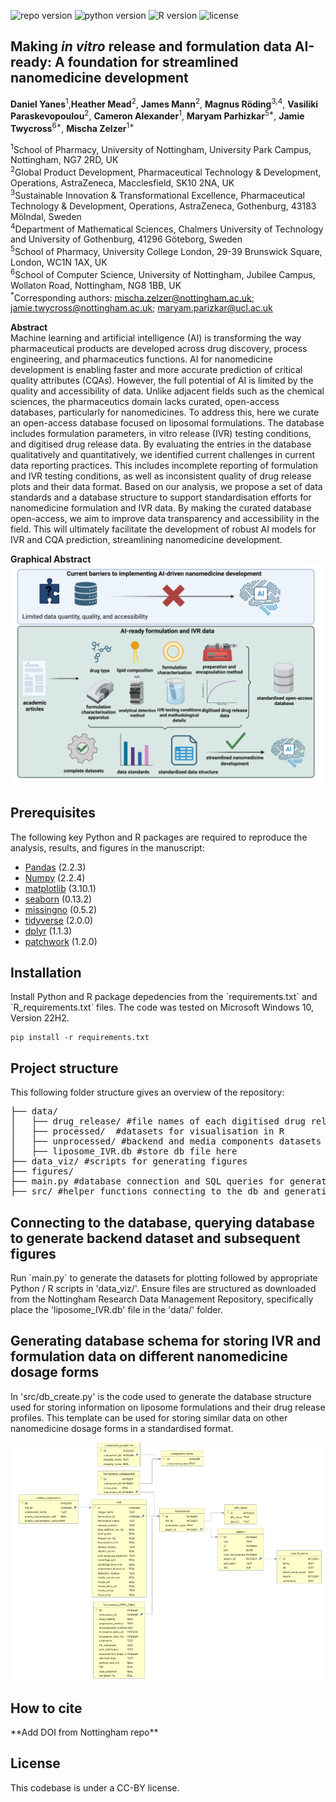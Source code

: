 ![repo version](https://img.shields.io/badge/Version-v.1.0-green)
![python version](https://img.shields.io/badge/python-3.12.1-blue)
![R version](https://img.shields.io/badge/R-4.3.0-orange)
![license](https://img.shields.io/badge/License-CC--BY-red)


<h2 id="Title">Making <em>in vitro</em> release and formulation data AI-ready: A foundation for streamlined nanomedicine development</h2>


**Daniel Yanes**<sup>1</sup>,**Heather Mead**<sup>2</sup>, **James Mann**<sup>2</sup>, **Magnus Röding**<sup>3,4</sup>, **Vasiliki Paraskevopoulou**<sup>2</sup>, **Cameron Alexander**<sup>1</sup>, **Maryam Parhizkar**<sup>5*</sup>, **Jamie Twycross**<sup>6*</sup>, **Mischa Zelzer**<sup>1*</sup>

<sup>1</sup>School of Pharmacy, University of Nottingham, University Park Campus, Nottingham, NG7 2RD, UK\
<sup>2</sup>Global Product Development, Pharmaceutical Technology & Development, Operations, AstraZeneca, Macclesfield, SK10 2NA, UK\
<sup>3</sup>Sustainable Innovation & Transformational Excellence, Pharmaceutical Technology & Development, Operations, AstraZeneca, Gothenburg, 43183 Mölndal, Sweden\
<sup>4</sup>Department of Mathematical Sciences, Chalmers University of Technology and University of Gothenburg, 41296 Göteborg, Sweden\
<sup>5</sup>School of Pharmacy, University College London, 29-39 Brunswick Square, London, WC1N 1AX, UK\
<sup>6</sup>School of Computer Science, University of Nottingham, Jubilee Campus, Wollaton Road, Nottingham, NG8 1BB, UK\
<sup>\*</sup>Corresponding authors: mischa.zelzer@nottingham.ac.uk; jamie.twycross@nottingham.ac.uk; maryam.parizkar@ucl.ac.uk

**Abstract**\
Machine learning and artificial intelligence (AI) is transforming the way pharmaceutical products are developed across drug discovery, process engineering, and pharmaceutics functions. AI for nanomedicine development is enabling faster and more accurate prediction of critical quality attributes (CQAs). However, the full potential of AI is limited by the quality and accessibility of data. Unlike adjacent fields such as the chemical sciences, the pharmaceutics domain lacks curated, open-access databases, particularly for nanomedicines. To address this, here we curate an open-access database focused on liposomal formulations. The database includes formulation parameters, in vitro release (IVR) testing conditions, and digitised drug release data. By evaluating the entries in the database qualitatively and quantitatively, we identified current challenges in current data reporting practices. This includes incomplete reporting of formulation and IVR testing conditions, as well as inconsistent quality of drug release plots and their data format. Based on our analysis, we propose a set of data standards and a database structure to support standardisation efforts for nanomedicine formulation and IVR data. By making the curated database open-access, we aim to improve data transparency and accessibility in the field. This will ultimately facilitate the development of robust AI models for IVR and CQA prediction, streamlining nanomedicine development. 

**Graphical Abstract**\
![Figure 1](figures/graphical_abstract.png?raw=true "Graphical Abstract")


<!-- Prerequisites-->
<h2 id="Prerequisites">Prerequisites</h2>

The following key Python and R packages are required to reproduce the analysis, results, and figures in the manuscript:

- [Pandas](https://pandas.pydata.org/) (2.2.3)  
- [Numpy](https://numpy.org/) (2.2.4)  
- [matplotlib](https://matplotlib.org/) (3.10.1)  
- [seaborn](https://scikit-learn.org/) (0.13.2)  
- [missingno](https://pypi.org/project/missingno/) (0.5.2)  
- [tidyverse](https://www.tidyverse.org/packages/) (2.0.0)  
- [dplyr](https://cran.r-project.org/web/packages/dplyr/index.html) (1.1.3)  
- [patchwork](https://cran.r-project.org/web/packages/patchwork/index.html) (1.2.0)  


<h2 id="Installation">Installation</h2>
Install Python and R package depedencies from the `requirements.txt` and `R_requirements.txt` files. The code was tested on Microsoft Windows 10, Version 22H2.

```
pip install -r requirements.txt
```

<!-- Content-->
<h2 id="content">Project structure</h2>
This following folder structure gives an overview of the repository:

<pre>
├── data/
│   ├── drug_release/ #file names of each digitised drug release profile based on IVR_ID     
│   ├── processed/  #datasets for visualisation in R
│   ├── unprocessed/ #backend and media components datasets
│   ├── liposome_IVR.db #store db file here  
├── data_viz/ #scripts for generating figures
├── figures/ 
├── main.py #database connection and SQL queries for generating datasets for analysis and plotting
├── src/ #helper functions connecting to the db and generating db schema
</pre>

<h2 id="content">Connecting to the database, querying database to generate backend dataset and subsequent figures</h2> 
Run `main.py` to generate the datasets for plotting followed by appropriate Python / R scripts in 'data_viz/'. Ensure files are structured as downloaded from the Nottingham Research Data Management Repository, specifically place the 'liposome_IVR.db' file in the 'data/' folder. 


<h2 id="content">Generating database schema for storing IVR and formulation data on different nanomedicine dosage forms</h2> 
In 'src/db_create.py' is the code used to generate the database structure used for storing information on liposome formulations and their drug release profiles. This template can be used for storing similar data on other nanomedicine dosage forms in a standardised format. 

![Figure 2](figures/figure_2.PNG?raw=true "Liposome IVR db schema")

<!-- How to cite-->
<h2 id="How-to-cite">How to cite</h2>
**Add DOI from Nottingham repo**

<!-- License-->
<h2 id="License">License</h2>
This codebase is under a CC-BY license. 